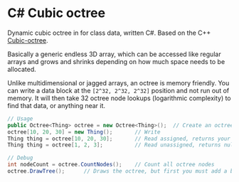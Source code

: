 # C# Cubic octree

Dynamic cubic octree in for class data, written C#. Based on the C++ [Cubic-octree](https://github.com/markusgod/cubic-octree).

Basically a generic endless 3D array, which can be accessed like regular arrays and grows and shrinks depending on how much space needs to be allocated.

Unlike multidimensional or jagged arrays, an octree is memory friendly. You can write a data block at the `[2^32, 2^32, 2^32]` position and not run out of memory. It will then take 32 octree node lookups (logarithmic complexity) to find that data, or anything near it.

```cs
// Usage
public Octree<Thing> octree = new Octree<Thing>();	// Create an octree
octree[10, 20, 30] = new Thing();		// Write
Thing thing = octree[10, 20, 30];		// Read assigned, returns your object
Thing thing = octree[1, 2, 3];			// Read unassigned, returns null

// Debug
int nodeCount = octree.CountNodes();	// Count all octree nodes
octree.DrawTree();		// Draws the octree, but first you must add a box drawing function specific to your graphic environment in the OctreeNode.DrawBounds function
```